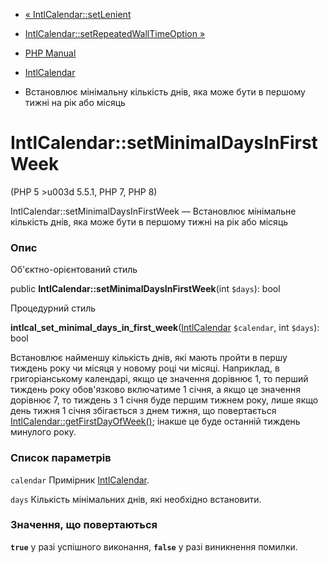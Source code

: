 - [« IntlCalendar::setLenient](intlcalendar.setlenient.md)
- [IntlCalendar::setRepeatedWallTimeOption
»](intlcalendar.setrepeatedwalltimeoption.md)

- [PHP Manual](index.md)
- [IntlCalendar](class.intlcalendar.md)
- Встановлює мінімальну кількість днів, яка може бути в
першому тижні на рік або місяць

# IntlCalendar::setMinimalDaysInFirstWeek

(PHP 5 \>u003d 5.5.1, PHP 7, PHP 8)

IntlCalendar::setMinimalDaysInFirstWeek — Встановлює мінімальне
кількість днів, яка може бути в першому тижні на рік або місяць

### Опис

Об'єктно-орієнтований стиль

public **IntlCalendar::setMinimalDaysInFirstWeek**(int `$days`): bool

Процедурний стиль

**intlcal_set_minimal_days_in_first_week**([IntlCalendar](class.intlcalendar.md)
`$calendar`, int `$days`): bool

Встановлює найменшу кількість днів, які мають пройти в першу
тиждень року чи місяця у новому році чи місяці. Наприклад, в
григоріанському календарі, якщо це значення дорівнює 1, то перший тиждень
року обов'язково включатиме 1 січня, а якщо це значення дорівнює 7,
то тиждень з 1 січня буде першим тижнем року, лише якщо день тижня
1 січня збігається з днем тижня, що повертається
[IntlCalendar::getFirstDayOfWeek()](intlcalendar.getfirstdayofweek.md);
інакше це буде останній тиждень минулого року.

### Список параметрів

`calendar`
Примірник [IntlCalendar](class.intlcalendar.md).

`days`
Кількість мінімальних днів, які необхідно встановити.

### Значення, що повертаються

**`true`** у разі успішного виконання, **`false`** у разі
виникнення помилки.
